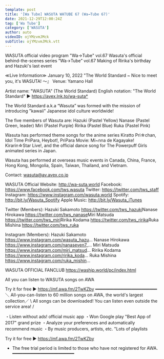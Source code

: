 ```yaml
---
template: post
title: '[Wa Tube] WASUTA WATUBE 67 (Wa→Tube 67)'
date: 2021-12-29T12:00:24Z
tag: ['Wa Tube']
category: ['WASUTA']
author: auto 
videoID: ojYMzvmJMck
subTitle: ojYMzvmJMck.vtt
---
```

WASUTA official video program "Wa→Tube" vol.67
Wasuta's official behind-the-scenes series “Wa→Tube” vol.67
Making of Ririka's birthday and Hazuki's last event


≪Live Information≫
January 10, 2022
"The World Standard ~ Nice to meet you, it's WASUTA! ～』
Venue: Yamano Hall





Artist name: "WASUTA" (The World Standard)
English notation: "The World Standard"
► https://avex.lnk.to/wa-suta*​

The World Standard a.k.a “Wasuta” was formed with the mission of introducing "kawaii" Japanese idol culture worldwide!

The five members of Wasuta are:
Hazuki (Pastel Yellow)
Nanase (Pastel Green, leader)
Miri (Pastel Purple)
Ririka (Pastel Blue)
Ruka (Pastel Pink)

Wasuta has performed theme songs for the anime series Kiratto Pri☆chan, Idol Time PriPara, Heybot!, PriPara Movie: Mi~nna de Kagayake! Kirarin☆Star Live!, and the official dance song for The Powerpuff Girls animated series in Japan.

Wasuta has performed at overseas music events in Canada, China, France, Hong Kong, Mongolia, Spain, Taiwan, Thailand, and Vietnam.

Contact: wasuta@av.avex.co.jp


WASUTA Official Website: http://wa-suta.world
Facebook: https://www.facebook.com/tws.wasuta
Twitter: https://twitter.com/tws_staff
Instagram: https://www.instagram.com/wasuta.world
Spotify: http://bit.ly/Wasuta_Spotify
Apple Music: http://bit.ly/Wasuta_iTunes


Twitter (Members):
Hazuki Sakamoto https://twitter.com/tws_hazuki​
Nanase Hirokawa https://twitter.com/tws_nanase​
Miri Matsuda https://twitter.com/tws_miri​​
Ririka Kodama https://twitter.com/tws_ririka​
Ruka Mishina https://twitter.com/tws_ruka​

Instagram (Members):
Hazuki Sakamoto https://www.instagram.com/wasuta_hazu...
Nanase Hirokawa https://www.instagram.com/nanaseven7_...
Miri Matsuda https://www.instagram.com/miri_matsud...
Ririka Kodama https://www.instagram.com/ririka_koda...
Ruka Mishina https://www.instagram.com/ruka_mishin...

WASUTA OFFICIAL FANCLUB
https://waship.world/pc/index.html



All you can listen to WASUTA songs on AWA

Try it for free ▶ https://mf.awa.fm/2TwKZby
━━━━━━━━━━━━━━━━━━━━━━━━
＼ All-you-can-listen to 60 million songs on AWA, the world's largest collection／
\ All songs can be downloaded! You can listen even outside the service area! /

・Listen without ads! official music app
・Won Google play "Best App of 2017" grand prize
・Analyze your preferences and automatically recommend music
・By music producers, artists, etc.
"Lots of playlists

Try it for free ▶ https://mf.awa.fm/2TwKZby
 
* The free trial period is limited to those who have not registered for AWA.
━━━━━━━━━━━━━━━━━━━━━━━━